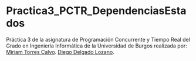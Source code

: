# Practica3_PCTR_DependenciasEstados

Práctica 3 de la asignatura de Programación Concurrente y Tiempo Real del Grado en Ingeniería Informática de la Universidad de Burgos realizada por:
[Miriam Torres Calvo](https://github.com/mtc1003).
[Diego Delgado Lozano](https://github.com/ddl1001).
